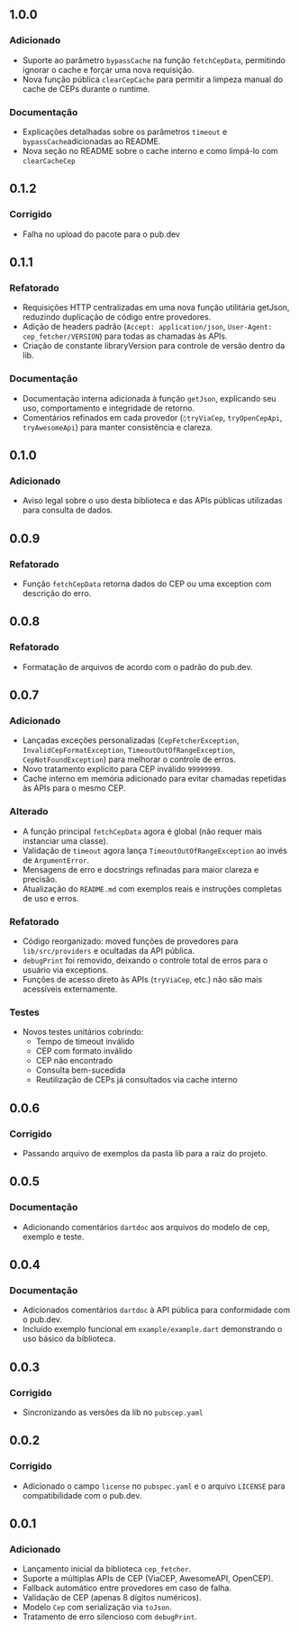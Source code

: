 ## 1.0.0

### Adicionado

- Suporte ao parâmetro `bypassCache` na função `fetchCepData`, permitindo ignorar o cache e forçar uma nova requisição.
- Nova função pública `clearCepCache` para permitir a limpeza manual do cache de CEPs durante o runtime.

### Documentação

- Explicações detalhadas sobre os parâmetros `timeout` e `bypassCache`adicionadas ao README.
- Nova seção no README sobre o cache interno e como limpá-lo com `clearCacheCep`

## 0.1.2

### Corrigido

- Falha no upload do pacote para o pub.dev

## 0.1.1

### Refatorado

- Requisições HTTP centralizadas em uma nova função utilitária getJson, reduzindo duplicação de código entre provedores.
- Adição de headers padrão (`Accept: application/json`, `User-Agent: cep_fetcher/VERSION`) para todas as chamadas às APIs.
- Criação de constante libraryVersion para controle de versão dentro da lib.

### Documentação

- Documentação interna adicionada à função `getJson`, explicando seu uso, comportamento e integridade de retorno.
- Comentários refinados em cada provedor (`◊tryViaCep`, `tryOpenCepApi`, `tryAwesomeApi`) para manter consistência e clareza.

## 0.1.0

### Adicionado

- Aviso legal sobre o uso desta biblioteca e das APIs públicas utilizadas para consulta de dados.

## 0.0.9

### Refatorado

- Função `fetchCepData` retorna dados do CEP ou uma exception com descrição do erro.

## 0.0.8

### Refatorado

- Formatação de arquivos de acordo com o padrão do pub.dev.

## 0.0.7

### Adicionado

- Lançadas exceções personalizadas (`CepFetcherException`, `InvalidCepFormatException`, `TimeoutOutOfRangeException`, `CepNotFoundException`) para melhorar o controle de erros.
- Novo tratamento explícito para CEP inválido `99999999`.
- Cache interno em memória adicionado para evitar chamadas repetidas às APIs para o mesmo CEP.

### Alterado

- A função principal `fetchCepData` agora é global (não requer mais instanciar uma classe).
- Validação de `timeout` agora lança `TimeoutOutOfRangeException` ao invés de `ArgumentError`.
- Mensagens de erro e docstrings refinadas para maior clareza e precisão.
- Atualização do `README.md` com exemplos reais e instruções completas de uso e erros.

### Refatorado

- Código reorganizado: moved funções de provedores para `lib/src/providers` e ocultadas da API pública.
- `debugPrint` foi removido, deixando o controle total de erros para o usuário via exceptions.
- Funções de acesso direto às APIs (`tryViaCep`, etc.) não são mais acessíveis externamente.

### Testes

- Novos testes unitários cobrindo:
  - Tempo de timeout inválido
  - CEP com formato inválido
  - CEP não encontrado
  - Consulta bem-sucedida
  - Reutilização de CEPs já consultados via cache interno

## 0.0.6

### Corrigido

- Passando arquivo de exemplos da pasta lib para a raiz do projeto.

## 0.0.5

### Documentação

- Adicionando comentários `dartdoc` aos arquivos do modelo de cep, exemplo e teste.

## 0.0.4

### Documentação

- Adicionados comentários `dartdoc` à API pública para conformidade com o pub.dev.
- Incluído exemplo funcional em `example/example.dart` demonstrando o uso básico da biblioteca.

## 0.0.3

### Corrigido

- Sincronizando as versões da lib no `pubscep.yaml`

## 0.0.2

### Corrigido

- Adicionado o campo `license` no `pubspec.yaml` e o arquivo `LICENSE` para compatibilidade com o pub.dev.

## 0.0.1

### Adicionado

- Lançamento inicial da biblioteca `cep_fetcher`.
- Suporte a múltiplas APIs de CEP (ViaCEP, AwesomeAPI, OpenCEP).
- Fallback automático entre provedores em caso de falha.
- Validação de CEP (apenas 8 dígitos numéricos).
- Modelo `Cep` com serialização via `toJson`.
- Tratamento de erro silencioso com `debugPrint`.
